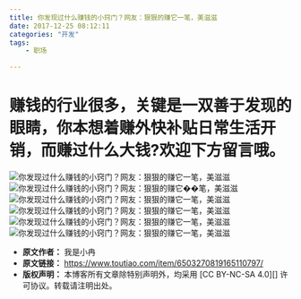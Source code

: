 ```yaml
---
title: 你发现过什么赚钱的小窍门？网友：狠狠的赚它一笔，美滋滋
date: 2017-12-25 08:12:11
categories: "开发"
tags:
	- 职场

---
```


# **赚钱的行业很多，关键是一双善于发现的眼睛，你本想着赚外快补贴日常生活开销，而赚过什么大钱?欢迎下方留言哦。** #

![你发现过什么赚钱的小窍门？网友：狠狠的赚它一笔，美滋滋][ZYYZ-QQRY-JYZN.jpg]![你发现过什么赚钱的小窍门？网友：狠狠的赚它��笔，美滋滋][67NB-JJIF-7BEJ.jpg]![你发现过什么赚钱的小窍门？网友：狠狠的赚它一笔，美滋滋][IUIV-NQZB-UJEE.jpg]![你发现过什么赚钱的小窍门？网友：狠狠的赚它一笔，美滋滋][ZRR2-QZBM-QNNJ.jpg]![你发现过什么赚钱的小窍门？网友：狠狠的赚它一笔，美滋滋][UEJB-EQUY-IFA2.jpg]![你发现过什么赚钱的小窍门？网友：狠狠的赚它一笔，美滋滋][YQ3U-EIQN-R6RA.jpg]



[ZYYZ-QQRY-JYZN.jpg]: /pro/os/crawler/ZYYZ-QQRY-JYZN.jpg
[67NB-JJIF-7BEJ.jpg]: /pro/os/crawler/67NB-JJIF-7BEJ.jpg
[IUIV-NQZB-UJEE.jpg]: /pro/os/crawler/IUIV-NQZB-UJEE.jpg
[ZRR2-QZBM-QNNJ.jpg]: /pro/os/crawler/ZRR2-QZBM-QNNJ.jpg
[UEJB-EQUY-IFA2.jpg]: /pro/os/crawler/UEJB-EQUY-IFA2.jpg
[YQ3U-EIQN-R6RA.jpg]: /pro/os/crawler/YQ3U-EIQN-R6RA.jpg
 *  **原文作者：** 我是小冉
 *  **原文链接：** https://www.toutiao.com/item/6503270819165110797/
 *  **版权声明：** 本博客所有文章除特别声明外，均采用 [CC BY-NC-SA 4.0][] 许可协议。转载请注明出处。